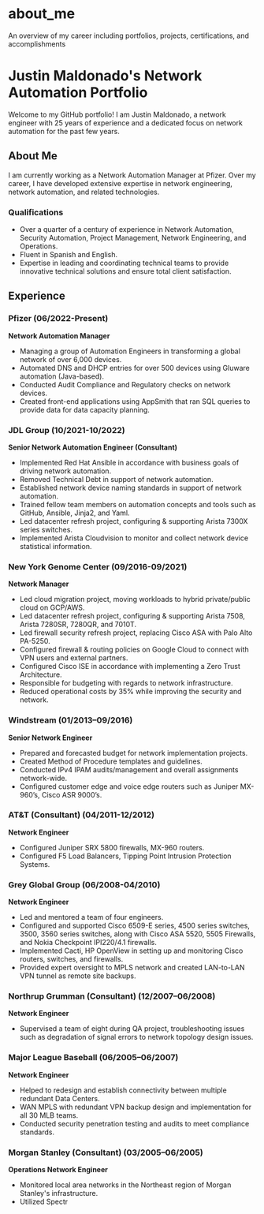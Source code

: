 # about_me
An overview of my career including portfolios, projects, certifications, and accomplishments
# Justin Maldonado's Network Automation Portfolio

Welcome to my GitHub portfolio! I am Justin Maldonado, a network engineer with 25 years of experience and a dedicated focus on network automation for the past few years.

## About Me

I am currently working as a Network Automation Manager at Pfizer. Over my career, I have developed extensive expertise in network engineering, network automation, and related technologies.

### Qualifications

- Over a quarter of a century of experience in Network Automation, Security Automation, Project Management, Network Engineering, and Operations.
- Fluent in Spanish and English.
- Expertise in leading and coordinating technical teams to provide innovative technical solutions and ensure total client satisfaction.

## Experience

### Pfizer (06/2022-Present)
**Network Automation Manager**
- Managing a group of Automation Engineers in transforming a global network of over 6,000 devices.
- Automated DNS and DHCP entries for over 500 devices using Gluware automation (Java-based).
- Conducted Audit Compliance and Regulatory checks on network devices.
- Created front-end applications using AppSmith that ran SQL queries to provide data for data capacity planning.

### JDL Group (10/2021-10/2022)
**Senior Network Automation Engineer (Consultant)**
- Implemented Red Hat Ansible in accordance with business goals of driving network automation.
- Removed Technical Debt in support of network automation.
- Established network device naming standards in support of network automation.
- Trained fellow team members on automation concepts and tools such as GitHub, Ansible, Jinja2, and Yaml.
- Led datacenter refresh project, configuring & supporting Arista 7300X series switches.
- Implemented Arista Cloudvision to monitor and collect network device statistical information.

### New York Genome Center (09/2016-09/2021)
**Network Manager**
- Led cloud migration project, moving workloads to hybrid private/public cloud on GCP/AWS.
- Led datacenter refresh project, configuring & supporting Arista 7508, Arista 7280SR, 7280QR, and 7010T.
- Led firewall security refresh project, replacing Cisco ASA with Palo Alto PA-5250.
- Configured firewall & routing policies on Google Cloud to connect with VPN users and external partners.
- Configured Cisco ISE in accordance with implementing a Zero Trust Architecture.
- Responsible for budgeting with regards to network infrastructure.
- Reduced operational costs by 35% while improving the security and network.

### Windstream (01/2013–09/2016)
**Senior Network Engineer**
- Prepared and forecasted budget for network implementation projects.
- Created Method of Procedure templates and guidelines.
- Conducted IPv4 IPAM audits/management and overall assignments network-wide.
- Configured customer edge and voice edge routers such as Juniper MX-960’s, Cisco ASR 9000’s.

### AT&T (Consultant) (04/2011-12/2012)
**Network Engineer**
- Configured Juniper SRX 5800 firewalls, MX-960 routers.
- Configured F5 Load Balancers, Tipping Point Intrusion Protection Systems.

### Grey Global Group (06/2008-04/2010)
**Network Engineer**
- Led and mentored a team of four engineers.
- Configured and supported Cisco 6509-E series, 4500 series switches, 3500, 3560 series switches, along with Cisco ASA 5520, 5505 Firewalls, and Nokia Checkpoint IPI220/4.1 firewalls.
- Implemented Cacti, HP OpenView in setting up and monitoring Cisco routers, switches, and firewalls.
- Provided expert oversight to MPLS network and created LAN-to-LAN VPN tunnel as remote site backups.

### Northrup Grumman (Consultant) (12/2007–06/2008)
**Network Engineer**
- Supervised a team of eight during QA project, troubleshooting issues such as degradation of signal errors to network topology design issues.

### Major League Baseball (06/2005–06/2007)
**Network Engineer**
- Helped to redesign and establish connectivity between multiple redundant Data Centers.
- WAN MPLS with redundant VPN backup design and implementation for all 30 MLB teams.
- Conducted security penetration testing and audits to meet compliance standards.

### Morgan Stanley (Consultant) (03/2005–06/2005)
**Operations Network Engineer**
- Monitored local area networks in the Northeast region of Morgan Stanley's infrastructure.
- Utilized Spectr
